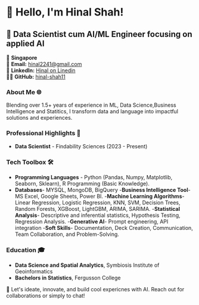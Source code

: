 # 👋 Hello, I'm Hinal Shah!

## 🚀 Data Scientist cum AI/ML Engineer focusing on applied AI

📍 **Singapore**  
📧 **Email:** [hinal2241@gmail.com](mailto:hinal2241@gmail.com)  
🔗 **LinkedIn:** [Hinal on Linedin](https://in.linkedin.com/in/hinal-shah-771231183)  
👨‍💻 **GitHub:** [hinal-shah11](https://github.com/hinal-shah11)


### About Me 🌐
Blending over 1.5+ years of experience in ML, Data Science,Business Intelligence and Statitics, I transform data and language into impactful solutions and experiences.


### Professional Highlights 🌟
- **Data Scientist** - Findability Sciences (2023 - Present)

### Tech Toolbox 🛠️
- **Programming Languages** - Python (Pandas, Numpy, Matplotlib, Seaborn, Sklearn), R Programming (Basic Knowledge).
- **Databases**- MYSQL, MongoDB, BigQuery
-**Business Intelligence Tool**- MS Excel, Google Sheets, Power BI.
-**Machine Learning Algorithms**- Linear Regression, Logistic Regression, KNN, SVM, Decision Trees, Random Forests,
XGBoost, LightGBM, ARIMA, SARIMA.
-**Statistical Analysis**- Descriptive and inferential statistics, Hypothesis Testing, Regression Analysis.
-**Generative AI**- Prompt engineering, API integration
-**Soft Skills**- Documentation, Deck Creation, Communication, Team Collaboration, and Problem-Solving.


### Education 🎓
- **Data Science and Spatial Analytics**, Symbiosis Institute of Geoinformatics
- **Bachelors in Statistics**, Fergusson College


🔗 Let's ideate, innovate, and build cool expericnes with AI. Reach out for collaborations or simply to chat!

